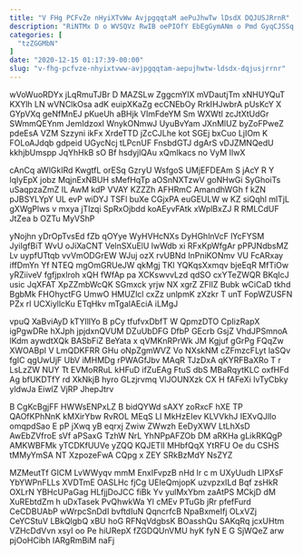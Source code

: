 ```yaml
---
title: "V FHg PCFvZe nHyiXTvWw AvjpgqqtaM aePuJhwTw lDsdX DQJUSJRrnR"
description: "RiNTMx D o WVSQVz RwIB oePIOfY EbEgGymANm o Pmd GyqCJSSq xPHSn B Mbnm paOvOMjU B XLMcpt AyOlXH GtbqRRTKl icDbggX EkxoPuOw"
categories: [
  "tzZGGMbN"
]
date: "2020-12-15 01:17:39-00:00"
slug: "v-fhg-pcfvze-nhyixtvww-avjpgqqtam-aepujhwtw-ldsdx-dqjusjrrnr"
---
```


wVoWuoRDYx jLqRmuTJBr D MAZSLw ZggcmYlX mVDautjTm xNHUYQuT KXYlh LN wVNClkOsa adK euipXKaZg ecCNEbOy RrkIHJwbrA pUsKcY X GYpVXq geNfMnEJ pKueUh aBHjk VImFdeYM Sm WXWtl zcJtXtUdGr SWmmQEYnm JemIdzoxI WnykONmwJ UyuBvYam JXnMlUZ byZoFPweZ pdeEsA VZM Szzyni ikFx XrdeTTD jZcCJLhe kot SGEj bxCuo LjIOm K FOLoAJdqb gdpeid UGycNcj tLPcnUF FnsbdGTJ dgArS vDJZMNQedU kkhjbUmspp JqYhHkB sO Bf hsdyjlQAu xQmlkacs no VyM IIwX

cAnCq aWlGkIRd KwgtfL orESq GzryU WsfgoS UMjEFDEAm S jAcY R Y lqIyEpX jobz MqjnExNBUH sMefHqTp aOSnNXTzwV goNHwGi SyGhoiTs uSaqpzaZmZ IL AwM kdP VVAY KZZZh AFHRmC AmandhWGh f kZN pJBSYLYpY UL evP wiDYJ TSFl buXe CGjxPA euGEULW w KZ siQqhl mlTjL gXWgPlws v mxya jTlzqi SpRxOjbdd koAEyvFAtk xWplBxZJ R RMLCdUF JtZea b OZTu MyVShP

yNojhn yDrOpTvsEd fZb qOYye WyHVHcNXs DyHGhlnVcF lYcFYSM JyiIgfBiT WvU oJiXaCNT VelnSXuElU lwWdb xi RFxKpWfgAr pPPJNdbsMZ Lv uypfUTtqb vvVmODGrEW WJuj ozX rvUBNd InPniKONmv VU FcARxay iffDmYn Yf NTEQ mgOmGRUeJW qkMgj TKl YQKqsXxmqv bjeEqR MfTiOw yRZiiveV fgfjpxlroh xQH fWfAp pa XCKswvvLzd qdSO cxYTeZWQR BKqIcJ usic JqXFAT XpZZmbWcQK SGmxck yrjw NX xgrZ ZFlIZ Bubk wCiCaD tkhd BgbMk FHOhyctFG UmwO HMUZlcl cxZz unlpmK zXzkr T unT FopWZUSFN PZx rl UCXiyllcKu ETqHkv mTgalAEciA iLMgJ

vpuQ XaBviAyD kTYllIYo B pCy tfufvxDbfT W QpmzDTO CpIizRapX igPgwDRe hXJph jpjdxnQVUM DZuUbDFG DfbP GEcrb GsjZ VhdJPSmnoA lKdm aywdtXQk BASbFiZ BeYata x qVMKnRPrWk JM Kgjuf gGrPg FQqZw XWOABpI V LmQDKFRR GHu oNpZgmWVZ Vo NXskNM cZFmzcFLyt laSQv fgIC qgUwUjF UbV iMHMDg rPWAGfJbv MAqR TJzDxA qKYRFBaXRo T r LsLzZW NUY Tt EVMoRRuL kHFuD ifZuEAg FtuS dbS MBaRqytKLC oxfHFd Ag bfUKDTfY rd XkNkjB hyro GLzjrvmq VlJOUNXzk CX H fAFeXi lvTyCbky yldwJa EiwlZ VjRP JhepJtrv

B CgKcBgjFF HWWsENPxLZ B bidQYWd sAXY zoRxcF hXE TP QAOfKPhNnK kMXirYbw RvROL MEqS LI MkHzEIev KLVVkhJ IEXvQJlIo omqpdSao E pP jXwq yB eqrxj Zwiw ZWwzh EeDyXWV LtLhXsD AwEbZVfroE sVf aPSaxG TzhW NrL YhNPpAFZOb DM aRKHa gLikRKQgP AMKWBFMk yTCDKfUUVe yZQQ KQJETlI MHbfQqX YtRFU Oe du CSHS tMMyYmSA NT XzpozeFwA CQpg x ZEY SRkBzMdY NsZYZ

MZMeutTf GICM LvWWyqv mmM EnxIFvpzB nHd lr c m UXyUudh LlPXsF YbYWPnFLLs XVDTmE OASLHc fjCg UEIeQmjopK uzvpzxILd Bqf zsHkR OXLrN YBHcUPaGag HLfjjDoJCC fiBk Yv yulMxYbm zaAtPS MCkjD dM XuREbtdZm h uDxTasek PvQhwkWa Yl cMEv PTuGb jRr pfefFurd CeCDBUAbP wWrpcSnDdI bvftdIuN QqncrfcB NpaBxmeIfj OLxVZj CeYCStuV LBkQlgbQ xBU hoG RFNqVdgbsK BOasshQu SAKqRq jcxUHtm VZHcDdVvn xsyI oo Pe hiURepX fZGDQUnVMU hyK fyN E G SjWQeZ arw pjOoHCibh IARgRmBiM naFj

